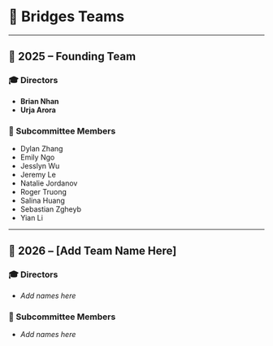 # 🌉 Bridges Teams

---

## 📅 2025 – Founding Team

### 🎓 Directors
- **Brian Nhan**
- **Urja Arora**

### 👥 Subcommittee Members
- Dylan Zhang  
- Emily Ngo  
- Jesslyn Wu  
- Jeremy Le  
- Natalie Jordanov  
- Roger Truong  
- Salina Huang  
- Sebastian Zgheyb  
- Yian Li

---

## 📅 2026 – [Add Team Name Here]

### 🎓 Directors
- _Add names here_

### 👥 Subcommittee Members
- _Add names here_
